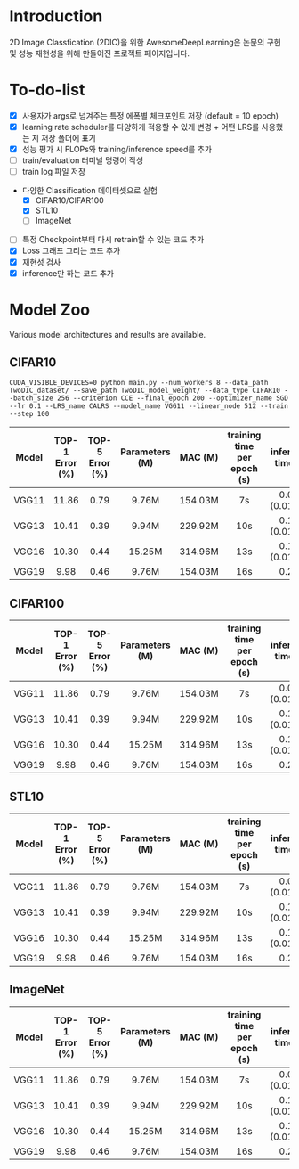 # Introduction
2D Image Classfication (2DIC)을 위한 AwesomeDeepLearning은 논문의 구현 및 성능 재현성을 위해 만들어진 프로젝트 페이지입니다.

# To-do-list
- [X] 사용자가 args로 넘겨주는 특정 에폭별 체크포인트 저장 (default = 10 epoch)
- [X] learning rate scheduler를 다양하게 적용할 수 있게 변경 + 어떤 LRS를 사용했는 지 저장 폴더에 표기
- [X] 성능 평가 시 FLOPs와 training/inference speed를 추가
- [ ] train/evaluation 터미널 명령어 작성
- [ ] train log 파일 저장
- 다양한 Classification 데이터셋으로 실험
    - [X] CIFAR10/CIFAR100
    - [X] STL10
    - [ ] ImageNet
- [ ] 특정 Checkpoint부터 다시 retrain할 수 있는 코드 추가
- [X] Loss 그래프 그리는 코드 추가
- [X] 재현성 검사
- [X] inference만 하는 코드 추가

# Model Zoo

Various model architectures and results are available.

## CIFAR10

`CUDA_VISIBLE_DEVICES=0 python main.py --num_workers 8 --data_path TwoDIC_dataset/ --save_path TwoDIC_model_weight/ --data_type CIFAR10 --batch_size 256 --criterion CCE --final_epoch 200 --optimizer_name SGD --lr 0.1 --LRS_name CALRS --model_name VGG11 --linear_node 512 --train --step 100`

|Model|TOP-1 Error (%)|TOP-5 Error (%)|Parameters (M)|MAC (M)|training time per epoch (s)|inference time (s)|
|:------:|:---:|:---:|:---:|:---:|:---:|:---:|
|VGG11|11.86|0.79|9.76M|154.03M|7s|0.09s (0.0115s)|
|VGG13|10.41|0.39|9.94M|229.92M|10s|0.13s (0.0162s)|
|VGG16|10.30|0.44|15.25M|314.96M|13s|0.17s (0.0197s)|
|VGG19|9.98 |0.46|9.76M|154.03M|16s|0.21s|

## CIFAR100

|Model|TOP-1 Error (%)|TOP-5 Error (%)|Parameters (M)|MAC (M)|training time per epoch (s)|inference time (s)|
|:------:|:---:|:---:|:---:|:---:|:---:|:---:|
|VGG11|11.86|0.79|9.76M|154.03M|7s|0.09s (0.0115s)|
|VGG13|10.41|0.39|9.94M|229.92M|10s|0.13s (0.0162s)|
|VGG16|10.30|0.44|15.25M|314.96M|13s|0.17s (0.0197s)|
|VGG19|9.98 |0.46|9.76M|154.03M|16s|0.21s|

## STL10

|Model|TOP-1 Error (%)|TOP-5 Error (%)|Parameters (M)|MAC (M)|training time per epoch (s)|inference time (s)|
|:------:|:---:|:---:|:---:|:---:|:---:|:---:|
|VGG11|11.86|0.79|9.76M|154.03M|7s|0.09s (0.0115s)|
|VGG13|10.41|0.39|9.94M|229.92M|10s|0.13s (0.0162s)|
|VGG16|10.30|0.44|15.25M|314.96M|13s|0.17s (0.0197s)|
|VGG19|9.98 |0.46|9.76M|154.03M|16s|0.21s|

## ImageNet

|Model|TOP-1 Error (%)|TOP-5 Error (%)|Parameters (M)|MAC (M)|training time per epoch (s)|inference time (s)|
|:------:|:---:|:---:|:---:|:---:|:---:|:---:|
|VGG11|11.86|0.79|9.76M|154.03M|7s|0.09s (0.0115s)|
|VGG13|10.41|0.39|9.94M|229.92M|10s|0.13s (0.0162s)|
|VGG16|10.30|0.44|15.25M|314.96M|13s|0.17s (0.0197s)|
|VGG19|9.98 |0.46|9.76M|154.03M|16s|0.21s|
